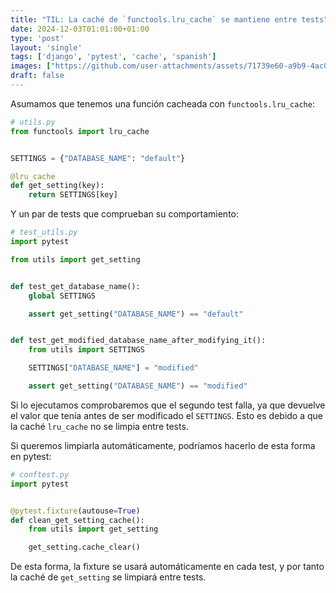 ```yaml
---                                                                             
title: "TIL: La caché de `functools.lru_cache` se mantiene entre tests"
date: 2024-12-03T01:01:00+01:00
type: 'post'
layout: 'single'
tags: ['django', 'pytest', 'cache', 'spanish']
images: ["https://github.com/user-attachments/assets/71739e60-a9b9-4ac0-86ec-675405728a22"]
draft: false
---
```


Asumamos que tenemos una función cacheada con `functools.lru_cache`:

```python
# utils.py
from functools import lru_cache


SETTINGS = {"DATABASE_NAME": "default"}

@lru_cache
def get_setting(key):
    return SETTINGS[key]
```

Y un par de tests que comprueban su comportamiento:
```python
# test_utils.py
import pytest

from utils import get_setting


def test_get_database_name():
    global SETTINGS

    assert get_setting("DATABASE_NAME") == "default"


def test_get_modified_database_name_after_modifying_it():
    from utils import SETTINGS

    SETTINGS["DATABASE_NAME"] = "modified"

    assert get_setting("DATABASE_NAME") == "modified"
```

Si lo ejecutamos comprobaremos que el segundo test falla, ya que devuelve el valor que tenía antes de ser modificado el `SETTINGS`. Esto es debido a que la caché `lru_cache` no se limpia entre tests. 

Si queremos limpiarla automáticamente, podríamos hacerlo de esta forma en pytest:

```python
# conftest.py
import pytest


@pytest.fixture(autouse=True)
def clean_get_setting_cache():
    from utils import get_setting

    get_setting.cache_clear()
```

De esta forma, la fixture se usará automáticamente en cada test, y por tanto la caché de `get_setting` se limpiará entre tests.
